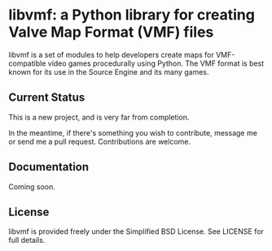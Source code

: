 libvmf: a Python library for creating Valve Map Format (VMF) files
==================================================================

libvmf is a set of modules to help developers create maps for 
VMF-compatible video games procedurally using Python. The VMF format
is best known for its use in the Source Engine and its many games.


Current Status
--------------

This is a new project, and is very far from completion.

In the meantime, if there's something you wish to contribute,
message me or send me a pull request. Contributions are welcome.


Documentation
-------------

Coming soon.


License
-------

libvmf is provided freely under the Simplified BSD License.
See LICENSE for full details.
